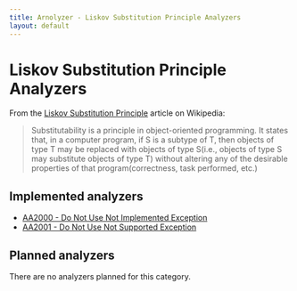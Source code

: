 ```yaml
---
title: Arnolyzer - Liskov Substitution Principle Analyzers
layout: default
---
```

# Liskov Substitution Principle Analyzers #
From the [Liskov Substitution Principle](https://en.wikipedia.org/wiki/Liskov_substitution_principle) article on Wikipedia:
> Substitutability is a principle in object-oriented programming. It states that, in a computer program, if S is a subtype of T, then objects of type T may be replaced with objects of type S(i.e., objects of type S may substitute objects of type T) without altering any of the desirable properties of that program(correctness, task performed, etc.)

## Implemented analyzers ##
* [AA2000 - Do Not Use Not Implemented Exception](AA2000DoNotUseNotImplementedException.html)
* [AA2001 - Do Not Use Not Supported Exception](AA2001DoNotUseNotSupportedException.html)



## Planned analyzers ##
There are no analyzers planned for this category.
